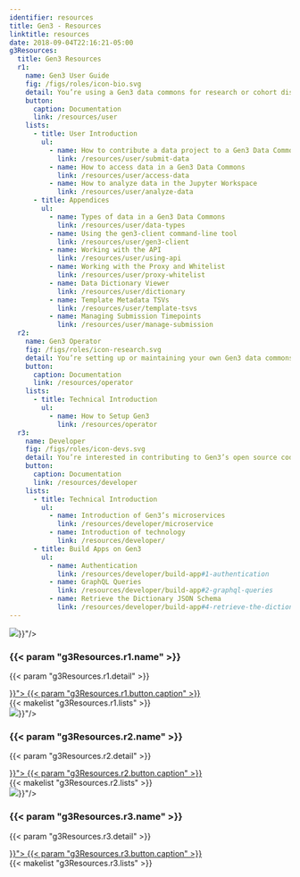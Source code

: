 ```yaml
---
identifier: resources
title: Gen3 - Resources
linktitle: resources
date: 2018-09-04T22:16:21-05:00
g3Resources:
  title: Gen3 Resources
  r1:
    name: Gen3 User Guide
    fig: /figs/roles/icon-bio.svg
    detail: You’re using a Gen3 data commons for research or cohort discovery.
    button:
      caption: Documentation
      link: /resources/user
    lists:
      - title: User Introduction
        ul:
          - name: How to contribute a data project to a Gen3 Data Commons
            link: /resources/user/submit-data
          - name: How to access data in a Gen3 Data Commons
            link: /resources/user/access-data
          - name: How to analyze data in the Jupyter Workspace
            link: /resources/user/analyze-data
      - title: Appendices
        ul:
          - name: Types of data in a Gen3 Data Commons
            link: /resources/user/data-types
          - name: Using the gen3-client command-line tool
            link: /resources/user/gen3-client
          - name: Working with the API
            link: /resources/user/using-api
          - name: Working with the Proxy and Whitelist
            link: /resources/user/proxy-whitelist
          - name: Data Dictionary Viewer
            link: /resources/user/dictionary
          - name: Template Metadata TSVs
            link: /resources/user/template-tsvs
          - name: Managing Submission Timepoints
            link: /resources/user/manage-submission
  r2:
    name: Gen3 Operator
    fig: /figs/roles/icon-research.svg
    detail: You’re setting up or maintaining your own Gen3 data commons or ecosystem.
    button:
      caption: Documentation
      link: /resources/operator
    lists:
      - title: Technical Introduction
        ul:
          - name: How to Setup Gen3
            link: /resources/operator
  r3:
    name: Developer
    fig: /figs/roles/icon-devs.svg
    detail: You’re interested in contributing to Gen3’s open source code or developing an app.
    button:
      caption: Documentation
      link: /resources/developer
    lists:
      - title: Technical Introduction
        ul:
          - name: Introduction of Gen3’s microservices
            link: /resources/developer/microservice
          - name: Introduction of technology
            link: /resources/developer/
      - title: Build Apps on Gen3
        ul:
          - name: Authentication
            link: /resources/developer/build-app#1-authentication
          - name: GraphQL Queries
            link: /resources/developer/build-app#2-graphql-queries
          - name: Retrieve the Dictionary JSON Schema
            link: /resources/developer/build-app#4-retrieve-the-dictionary-json-schema
---
```


<section >
  <div class="g3-inner-wrapper g3-space__padding-md-top g3-space__padding-lg-bottom g3-mb-space__padding-lg-top g3-mb-space__padding-lg-bottom">
    <div class="g3-flex-content">
      <div class="g3-col__33 g3-space__margin-sm-left-right">
        <div class="g3-text__center g3-border__wider g3-space__padding-sm">
          <img class="g3-space__margin-sm-bottom g3-space__margin-sm-top" src="{{< param "g3Resources.r1.fig" >}}"/>
          <h3 class="g3-space__margin-sm-bottom">
            {{< param "g3Resources.r1.name" >}}
          </h3>
          <p class="g3-space__margin-sm-bottom">
            {{< param "g3Resources.r1.detail" >}}
          </p>
          <a class="g3-button g3-button--primary g3-space__margin-sm-bottom" href="{{< param "g3Resources.r1.button.link" >}}">
            {{< param "g3Resources.r1.button.caption" >}}
          </a>
        </div>
        <div class="g3-bg__solight g3-space__padding-sm">
            {{< makelist "g3Resources.r1.lists" >}}
        </div>
      </div>
      <div class="g3-col__33 g3-space__margin-sm-left-right">
        <div class="g3-text__center g3-border__wider g3-space__padding-sm">
          <img class="g3-space__margin-sm-bottom g3-space__margin-sm-top" src="{{< param "g3Resources.r2.fig" >}}"/>
          <h3 class="g3-space__margin-sm-bottom">
            {{< param "g3Resources.r2.name" >}}
          </h3>
          <p class="g3-space__margin-sm-bottom">
            {{< param "g3Resources.r2.detail" >}}
          </p>
          <a class="g3-button g3-button--primary g3-space__margin-sm-bottom" href="{{< param "g3Resources.r2.button.link" >}}">
            {{< param "g3Resources.r2.button.caption" >}}
          </a>
        </div>
        <div class="g3-bg__solight g3-space__padding-sm">
          {{< makelist "g3Resources.r2.lists" >}}
        </div>
      </div>
      <div class="g3-col__33 g3-space__margin-sm-left-right">
        <div class="g3-text__center g3-border__wider g3-space__padding-sm">
          <img class="g3-space__margin-sm-bottom g3-space__margin-sm-top" src="{{< param "g3Resources.r3.fig" >}}"/>
          <h3 class="g3-space__margin-sm-bottom">
            {{< param "g3Resources.r3.name" >}}
          </h3>
          <p class="g3-space__margin-sm-bottom">
            {{< param "g3Resources.r3.detail" >}}
          </p>
          <a class="g3-button g3-button--primary g3-space__margin-sm-bottom" href="{{< param "g3Resources.r3.button.link" >}}">
            {{< param "g3Resources.r3.button.caption" >}}
          </a>
        </div>
        <div class="g3-bg__solight g3-space__padding-sm">
            {{< makelist "g3Resources.r3.lists" >}}
        </div>
      </div>
    </div>
  </div>
</section>

